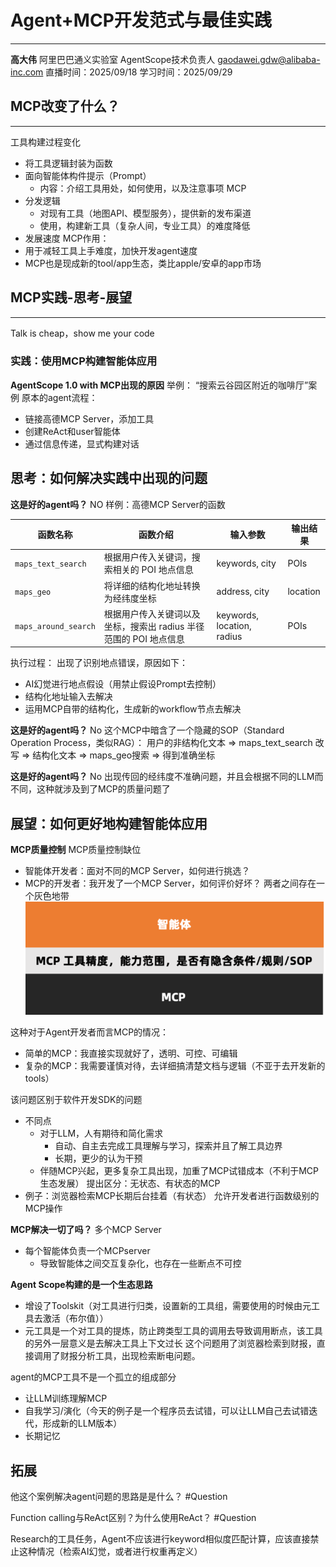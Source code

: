 # Agent+MCP开发范式与最佳实践
---
**高大伟**
阿里巴巴通义实验室
AgentScope技术负责人
gaodawei.gdw@alibaba-inc.com
直播时间：2025/09/18
学习时间：2025/09/29

## MCP改变了什么？
---
工具构建过程变化
- 将工具逻辑封装为函数
- 面向智能体构件提示（Prompt）
	- 内容：介绍工具用处，如何使用，以及注意事项
MCP
- 分发逻辑
	- 对现有工具（地图API、模型服务），提供新的发布渠道
	- 使用，构建新工具（复杂人间，专业工具）的难度降低
- 发展速度
MCP作用：
- 用于减轻工具上手难度，加快开发agent速度
- MCP也是现成新的tool/app生态，类比apple/安卓的app市场

## MCP实践-思考-展望
---
Talk is cheap，show me your code
### 实践：使用MCP构建智能体应用
**AgentScope 1.0 with MCP出现的原因**
举例：
“搜索云谷园区附近的咖啡厅”案例
原本的agent流程：
- 链接高德MCP Server，添加工具
- 创建ReAct和user智能体
- 通过信息传递，显式构建对话


## 思考：如何解决实践中出现的问题
**这是好的agent吗？**
NO
样例：高德MCP Server的函数

|函数名称|函数介绍|输入参数|输出结果|
|---|---|---|---|
|`maps_text_search`|根据用户传入关键词，搜索相关的 POI 地点信息|keywords, city|POIs|
|`maps_geo`|将详细的结构化地址转换为经纬度坐标|address, city|location|
|`maps_around_search`|根据用户传入关键词以及坐标，搜索出 radius 半径范围的 POI 地点信息|keywords, location, radius|POIs|
执行过程：
出现了识别地点错误，原因如下：
- AI幻觉进行地点假设（用禁止假设Prompt去控制）
- 结构化地址输入去解决
- 运用MCP自带的结构化，生成新的workflow节点去解决

**这是好的agent吗？**
No
这个MCP中暗含了一个隐藏的SOP（Standard Operation Process，类似RAG）：
用户的非结构化文本 => maps_text_search 改写 => 结构化文本 => maps_geo搜索 => 得到准确坐标

**这是好的agent吗？**
No
出现传回的经纬度不准确问题，并且会根据不同的LLM而不同，这种就涉及到了MCP的质量问题了

## 展望：如何更好地构建智能体应用
**MCP质量控制**
MCP质量控制缺位
- 智能体开发者：面对不同的MCP Server，如何进行挑选？
- MCP的开发者：我开发了一个MCP Server，如何评价好坏？
两者之间存在一个灰色地带
![](inbox/Pasted%20image%2020250930022211.png)

这种对于Agent开发者而言MCP的情况：
- 简单的MCP：我直接实现就好了，透明、可控、可编辑
- 复杂的MCP：我需要谨慎对待，去详细搞清楚文档与逻辑（不亚于去开发新的tools）

该问题区别于软件开发SDK的问题
- 不同点
	- 对于LLM，人有期待和简化需求
		- 自动、自主去完成工具理解与学习，探索并且了解工具边界
		- 长期，更少的认为干预
	- 伴随MCP兴起，更多复杂工具出现，加重了MCP试错成本（不利于MCP生态发展）
提出区分：无状态、有状态的MCP
- 例子：浏览器检索MCP长期后台挂着（有状态）
允许开发者进行函数级别的MCP操作

**MCP解决一切了吗？**
多个MCP Server
- 每个智能体负责一个MCPserver
	- 导致智能体之间交互复杂化，也存在一些断点不可控

**Agent Scope构建的是一个生态思路**
- 增设了Toolskit（对工具进行归类，设置新的工具组，需要使用的时候由元工具去激活（布尔值））
- 元工具是一个对工具的提炼，防止跨类型工具的调用去导致调用断点，该工具的另外一层意义是去解决工具上下文过长
这个问题用了浏览器检索到财报，直接调用了财报分析工具，出现检索断电问题。

agent的MCP工具不是一个孤立的组成部分
- 让LLM训练理解MCP
- 自我学习/演化（今天的例子是一个程序员去试错，可以让LLM自己去试错迭代，形成新的LLM版本）
- 长期记忆

## 拓展
他这个案例解决agent问题的思路是是什么？
#Question 

Function calling与ReAct区别？为什么使用ReAct？
#Question 

Research的工具任务，Agent不应该进行keyword相似度匹配计算，应该直接禁止这种情况（检索AI幻觉，或者进行权重再定义）


